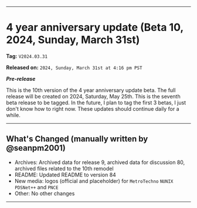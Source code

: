 ***

# 4 year anniversary update (Beta 10, 2024, Sunday, March 31st)

**Tag:** `V2024.03.31`

**Released on:** `2024, Sunday, March 31st at 4:16 pm PST`

***Pre-release***

This is the 10th version of the 4 year anniversary update beta. The full release will be created on 2024, Saturday, May 25th. This is the seventh beta release to be tagged. In the future, I plan to tag the first 3 betas, I just don't know how to right now. These updates should continue daily for a while.

---

## What's Changed (manually written by @seanpm2001)

- Archives: Archived data for release 9, archived data for discussion 80, archived files related to the 10th remodel
- README: Updated README to version 84
- New media: logos (official and placeholder) for `MetroTechno` `NUNIX` `PDSNet++` and `PNCE`
- Other: No other changes

***
